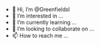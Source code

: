 - 👋 Hi, I’m @Greenfieldsl
- 👀 I’m interested in ...
- 🌱 I’m currently learning ...
- 💞️ I’m looking to collaborate on ...
- 📫 How to reach me ...

<!---
Greenfieldsl/Greenfieldsl is a ✨ special ✨ repository because its `README.md` (this file) appears on your GitHub profile.
You can click the Preview link to take a look at your changes.
--->
